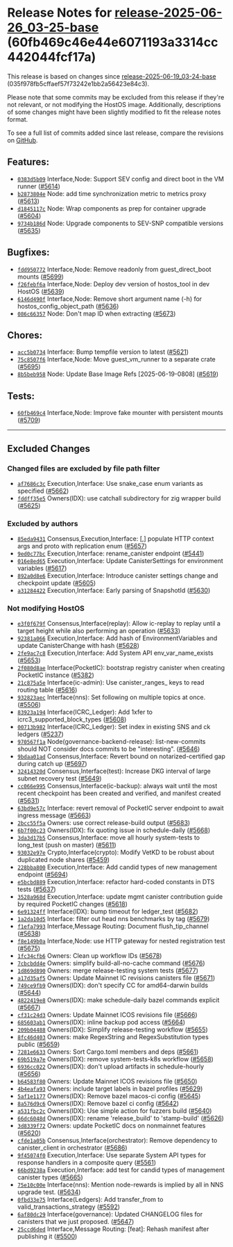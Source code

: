 Release Notes for [**release-2025-06-26\_03-25-base**](https://github.com/dfinity/ic/tree/release-2025-06-26_03-25-base) (60fb469c46e44e6071193a3314cc442044fcf17a)
===================================================================================================================================================================

This release is based on changes since [release-2025-06-19\_03-24-base](https://dashboard.internetcomputer.org/release/035f978fb5cffaef57f73242e1bb2a56423e84c3) (035f978fb5cffaef57f73242e1bb2a56423e84c3).

Please note that some commits may be excluded from this release if they're not relevant, or not modifying the HostOS image. Additionally, descriptions of some changes might have been slightly modified to fit the release notes format.

To see a full list of commits added since last release, compare the revisions on [GitHub](https://github.com/dfinity/ic/compare/release-2025-06-19_03-24-base...release-2025-06-26_03-25-base).

Features:
---------

* [`0383d5b09`](https://github.com/dfinity/ic/commit/0383d5b09) Interface,Node: Support SEV config and direct boot in the VM runner ([#5614](https://github.com/dfinity/ic/pull/5614))
* [`b2873804e`](https://github.com/dfinity/ic/commit/b2873804e) Node: add time synchronization metric to metrics proxy ([#5613](https://github.com/dfinity/ic/pull/5613))
* [`d1845117c`](https://github.com/dfinity/ic/commit/d1845117c) Node: Wrap components as prep for container upgrade ([#5604](https://github.com/dfinity/ic/pull/5604))
* [`9734b186d`](https://github.com/dfinity/ic/commit/9734b186d) Node: Upgrade components to SEV-SNP compatible versions ([#5635](https://github.com/dfinity/ic/pull/5635))

Bugfixes:
---------

* [`fdd950772`](https://github.com/dfinity/ic/commit/fdd950772) Interface,Node: Remove readonly from guest\_direct\_boot mounts ([#5699](https://github.com/dfinity/ic/pull/5699))
* [`f26febf6a`](https://github.com/dfinity/ic/commit/f26febf6a) Interface,Node: Deploy dev version of hostos\_tool in dev HostOS ([#5639](https://github.com/dfinity/ic/pull/5639))
* [`6146d490f`](https://github.com/dfinity/ic/commit/6146d490f) Interface,Node: Remove short argument name (-h) for hostos\_config\_object\_path ([#5636](https://github.com/dfinity/ic/pull/5636))
* [`086c66357`](https://github.com/dfinity/ic/commit/086c66357) Node: Don't map ID when extracting ([#5673](https://github.com/dfinity/ic/pull/5673))

Chores:
-------

* [`acc5b0734`](https://github.com/dfinity/ic/commit/acc5b0734) Interface: Bump tempfile version to latest ([#5621](https://github.com/dfinity/ic/pull/5621))
* [`75c8507f6`](https://github.com/dfinity/ic/commit/75c8507f6) Interface,Node: Move guest\_vm\_runner to a separate crate ([#5695](https://github.com/dfinity/ic/pull/5695))
* [`8b5beb958`](https://github.com/dfinity/ic/commit/8b5beb958) Node: Update Base Image Refs [2025-06-19-0808] ([#5619](https://github.com/dfinity/ic/pull/5619))

Tests:
------

* [`60fb469c4`](https://github.com/dfinity/ic/commit/60fb469c4) Interface,Node: Improve fake mounter with persistent mounts ([#5709](https://github.com/dfinity/ic/pull/5709))

------------------------------------------

## Excluded Changes

### Changed files are excluded by file path filter
* [`af7686c3c`](https://github.com/dfinity/ic/commit/af7686c3c) Execution,Interface: Use snake\_case enum variants as specified ([#5662](https://github.com/dfinity/ic/pull/5662))
* [`fddff35e5`](https://github.com/dfinity/ic/commit/fddff35e5) Owners(IDX): use catchall subdirectory for zig wrapper build ([#5625](https://github.com/dfinity/ic/pull/5625))

### Excluded by authors
* [`85eda9431`](https://github.com/dfinity/ic/commit/85eda9431) Consensus,Execution,Interface: [,] populate HTTP context args and proto with replication enum ([#5657](https://github.com/dfinity/ic/pull/5657))
* [`9ed0c77bc`](https://github.com/dfinity/ic/commit/9ed0c77bc) Execution,Interface: rename\_canister endpoint ([#5441](https://github.com/dfinity/ic/pull/5441))
* [`016e8ed65`](https://github.com/dfinity/ic/commit/016e8ed65) Execution,Interface: Update CanisterSettings for environment variables ([#5617](https://github.com/dfinity/ic/pull/5617))
* [`892a0d8e6`](https://github.com/dfinity/ic/commit/892a0d8e6) Execution,Interface: Introduce canister settings change and checkpoint update ([#5605](https://github.com/dfinity/ic/pull/5605))
* [`a31284422`](https://github.com/dfinity/ic/commit/a31284422) Execution,Interface: Early parsing of SnapshotId ([#5630](https://github.com/dfinity/ic/pull/5630))

### Not modifying HostOS
* [`e3f0f679f`](https://github.com/dfinity/ic/commit/e3f0f679f) Consensus,Interface(replay): Allow ic-replay to replay until a target height while also performing an operation ([#5633](https://github.com/dfinity/ic/pull/5633))
* [`92381a066`](https://github.com/dfinity/ic/commit/92381a066) Execution,Interface: Add hash of EnvironmentVariables and update CanisterChange with hash ([#5628](https://github.com/dfinity/ic/pull/5628))
* [`2fe9ac7c8`](https://github.com/dfinity/ic/commit/2fe9ac7c8) Execution,Interface: Add System API env\_var\_name\_exists ([#5653](https://github.com/dfinity/ic/pull/5653))
* [`2f080d8ae`](https://github.com/dfinity/ic/commit/2f080d8ae) Interface(PocketIC): bootstrap registry canister when creating PocketIC instance ([#5382](https://github.com/dfinity/ic/pull/5382))
* [`21c875a5e`](https://github.com/dfinity/ic/commit/21c875a5e) Interface(ic-admin): Use canister\_ranges\_ keys to read routing table ([#5616](https://github.com/dfinity/ic/pull/5616))
* [`932823aec`](https://github.com/dfinity/ic/commit/932823aec) Interface(nns): Set following on multiple topics at once. ([#5506](https://github.com/dfinity/ic/pull/5506))
* [`83923a194`](https://github.com/dfinity/ic/commit/83923a194) Interface(ICRC\_Ledger): Add 1xfer to icrc3\_supported\_block\_types ([#5608](https://github.com/dfinity/ic/pull/5608))
* [`00713b982`](https://github.com/dfinity/ic/commit/00713b982) Interface(ICRC\_Ledger): Set index in existing SNS and ck ledgers ([#5237](https://github.com/dfinity/ic/pull/5237))
* [`970567f1a`](https://github.com/dfinity/ic/commit/970567f1a) Node(governance-backend-release): list-new-commits should NOT consider docs commits to be "interesting". ([#5646](https://github.com/dfinity/ic/pull/5646))
* [`9bdaa01ad`](https://github.com/dfinity/ic/commit/9bdaa01ad) Consensus,Interface: Revert bound on notarized-certified gap during catch up ([#5697](https://github.com/dfinity/ic/pull/5697))
* [`32414320d`](https://github.com/dfinity/ic/commit/32414320d) Consensus,Interface(test): Increase DKG interval of large subnet recovery test ([#5649](https://github.com/dfinity/ic/pull/5649))
* [`cc066e995`](https://github.com/dfinity/ic/commit/cc066e995) Consensus,Interface(ic-backup): always wait until the most recent checkpoint has been created and verified, and manifest created ([#5631](https://github.com/dfinity/ic/pull/5631))
* [`63bd9e57c`](https://github.com/dfinity/ic/commit/63bd9e57c) Interface: revert removal of PocketIC server endpoint to await ingress message ([#5663](https://github.com/dfinity/ic/pull/5663))
* [`2bcc55f5a`](https://github.com/dfinity/ic/commit/2bcc55f5a) Owners: use correct release-build output ([#5683](https://github.com/dfinity/ic/pull/5683))
* [`6b7f00c23`](https://github.com/dfinity/ic/commit/6b7f00c23) Owners(IDX): fix quoting issue in schedule-daily ([#5668](https://github.com/dfinity/ic/pull/5668))
* [`3da3d17b5`](https://github.com/dfinity/ic/commit/3da3d17b5) Consensus,Interface: move all hourly system-tests to long\_test (push on master) ([#5611](https://github.com/dfinity/ic/pull/5611))
* [`93032e97e`](https://github.com/dfinity/ic/commit/93032e97e) Crypto,Interface(crypto): Modify VetKD to be robust about duplicated node shares ([#5459](https://github.com/dfinity/ic/pull/5459))
* [`228bba800`](https://github.com/dfinity/ic/commit/228bba800) Execution,Interface: Add candid types of new management endpoint ([#5694](https://github.com/dfinity/ic/pull/5694))
* [`e5bcbd889`](https://github.com/dfinity/ic/commit/e5bcbd889) Execution,Interface: refactor hard-coded constants in DTS tests ([#5637](https://github.com/dfinity/ic/pull/5637))
* [`3528a968d`](https://github.com/dfinity/ic/commit/3528a968d) Execution,Interface: update mgmt canister contribution guide by required PocketIC changes ([#5618](https://github.com/dfinity/ic/pull/5618))
* [`6e91324ff`](https://github.com/dfinity/ic/commit/6e91324ff) Interface(IDX): bump timeout for ledger\_test ([#5682](https://github.com/dfinity/ic/pull/5682))
* [`1a2da10d5`](https://github.com/dfinity/ic/commit/1a2da10d5) Interface: filter out head nns benchmarks by tag ([#5679](https://github.com/dfinity/ic/pull/5679))
* [`f1efa7993`](https://github.com/dfinity/ic/commit/f1efa7993) Interface,Message Routing: Document flush\_tip\_channel ([#5638](https://github.com/dfinity/ic/pull/5638))
* [`f8e149b0a`](https://github.com/dfinity/ic/commit/f8e149b0a) Interface,Node: use HTTP gateway for nested registration test ([#5675](https://github.com/dfinity/ic/pull/5675))
* [`1fc34cfb6`](https://github.com/dfinity/ic/commit/1fc34cfb6) Owners: Clean up workflow IDs ([#5678](https://github.com/dfinity/ic/pull/5678))
* [`7cbcbdd4e`](https://github.com/dfinity/ic/commit/7cbcbdd4e) Owners: simplify build-all-no-cache command ([#5676](https://github.com/dfinity/ic/pull/5676))
* [`1d869d890`](https://github.com/dfinity/ic/commit/1d869d890) Owners: merge release-testing system tests ([#5677](https://github.com/dfinity/ic/pull/5677))
* [`a17d35af5`](https://github.com/dfinity/ic/commit/a17d35af5) Owners: Update Mainnet IC revisions canisters file ([#5671](https://github.com/dfinity/ic/pull/5671))
* [`749ce9fb9`](https://github.com/dfinity/ic/commit/749ce9fb9) Owners(IDX): don't specify CC for amd64-darwin builds ([#5644](https://github.com/dfinity/ic/pull/5644))
* [`4822419e8`](https://github.com/dfinity/ic/commit/4822419e8) Owners(IDX): make schedule-daily bazel commands explicit ([#5667](https://github.com/dfinity/ic/pull/5667))
* [`cf31c24d3`](https://github.com/dfinity/ic/commit/cf31c24d3) Owners: Update Mainnet ICOS revisions file ([#5666](https://github.com/dfinity/ic/pull/5666))
* [`685603ab1`](https://github.com/dfinity/ic/commit/685603ab1) Owners(IDX): inline backup pod access ([#5664](https://github.com/dfinity/ic/pull/5664))
* [`209b04488`](https://github.com/dfinity/ic/commit/209b04488) Owners(IDX): Simplify release-testing workflow ([#5655](https://github.com/dfinity/ic/pull/5655))
* [`8fc46d403`](https://github.com/dfinity/ic/commit/8fc46d403) Owners: make RegexString and RegexSubstitution types public ([#5659](https://github.com/dfinity/ic/pull/5659))
* [`7281e6633`](https://github.com/dfinity/ic/commit/7281e6633) Owners: Sort Cargo.toml members and deps ([#5661](https://github.com/dfinity/ic/pull/5661))
* [`69b519a7e`](https://github.com/dfinity/ic/commit/69b519a7e) Owners(IDX): remove system-tests-k8s workflow ([#5658](https://github.com/dfinity/ic/pull/5658))
* [`6936cc022`](https://github.com/dfinity/ic/commit/6936cc022) Owners(IDX): don't upload artifacts in schedule-hourly ([#5656](https://github.com/dfinity/ic/pull/5656))
* [`b64583f80`](https://github.com/dfinity/ic/commit/b64583f80) Owners: Update Mainnet ICOS revisions file ([#5650](https://github.com/dfinity/ic/pull/5650))
* [`4b4eafa93`](https://github.com/dfinity/ic/commit/4b4eafa93) Owners: include target labels in bazel profiles ([#5629](https://github.com/dfinity/ic/pull/5629))
* [`5af1e1177`](https://github.com/dfinity/ic/commit/5af1e1177) Owners(IDX): Remove bazel macos-ci config ([#5645](https://github.com/dfinity/ic/pull/5645))
* [`8a576d9c6`](https://github.com/dfinity/ic/commit/8a576d9c6) Owners(IDX): Remove bazel ci config ([#5642](https://github.com/dfinity/ic/pull/5642))
* [`a531fbc2c`](https://github.com/dfinity/ic/commit/a531fbc2c) Owners(IDX): Use simple action for fuzzers build ([#5640](https://github.com/dfinity/ic/pull/5640))
* [`66dc6048d`](https://github.com/dfinity/ic/commit/66dc6048d) Owners(IDX): rename 'release\_build' to 'stamp-build' ([#5626](https://github.com/dfinity/ic/pull/5626))
* [`3d8339f72`](https://github.com/dfinity/ic/commit/3d8339f72) Owners: update PocketIC docs on nonmainnet features ([#5620](https://github.com/dfinity/ic/pull/5620))
* [`cfde1a05b`](https://github.com/dfinity/ic/commit/cfde1a05b) Consensus,Interface(orchestrator): Remove dependency to canister\_client in orchestrator ([#5686](https://github.com/dfinity/ic/pull/5686))
* [`9f45074f0`](https://github.com/dfinity/ic/commit/9f45074f0) Execution,Interface: Use separate System API types for response handlers in a composite query ([#5561](https://github.com/dfinity/ic/pull/5561))
* [`66bd9238a`](https://github.com/dfinity/ic/commit/66bd9238a) Execution,Interface: add test for candid types of management canister types ([#5665](https://github.com/dfinity/ic/pull/5665))
* [`75e10c00e`](https://github.com/dfinity/ic/commit/75e10c00e) Interface(nns): Mention node-rewards is implied by all in NNS upgrade test. ([#5634](https://github.com/dfinity/ic/pull/5634))
* [`0fbd33e75`](https://github.com/dfinity/ic/commit/0fbd33e75) Interface(Ledgers): Add transfer\_from to valid\_transactions\_strategy ([#5592](https://github.com/dfinity/ic/pull/5592))
* [`6af80dc29`](https://github.com/dfinity/ic/commit/6af80dc29) Interface(governance): Updated CHANGELOG files for canisters that we just proposed. ([#5647](https://github.com/dfinity/ic/pull/5647))
* [`25ccd6ded`](https://github.com/dfinity/ic/commit/25ccd6ded) Interface,Message Routing: [feat]: Rehash manifest after publishing it ([#5500](https://github.com/dfinity/ic/pull/5500))
